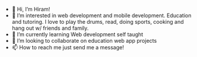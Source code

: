 - 👋 Hi, I’m Hiram! 
- 👀 I’m interested in web development and mobile development. Education and tutoring. I love to play the drums, read, doing sports, cooking and hang out w/ friends and family.
- 🌱 I’m currently learning Web development self taught
- 💞️ I’m looking to collaborate on education web app projects
- 📫 How to reach me just send me a message!   

<!---
OneAlpacaMore/OneAlpacaMore is a ✨ special ✨ repository because its `README.md` (this file) appears on your GitHub profile.
You can click the Preview link to take a look at your changes.
--->
